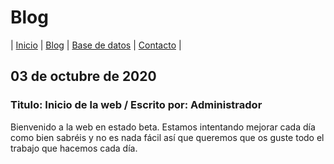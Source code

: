 
# Blog

| [Inicio](http://beta.callejerosdelepe.org/) | [Blog](http://beta.callejerosdelepe.org/blog) | [Base de datos](http://beta.callejerosdelepe.org/database) | [Contacto](http://beta.callejerosdelepe.org/contact) |

## 03 de octubre de 2020
### Titulo: Inicio de la web / Escrito por: Administrador
Bienvenido a la web en estado beta. Estamos intentando mejorar cada día como bien sabréis y no es nada fácil así que queremos que os guste todo el trabajo que hacemos cada día.
